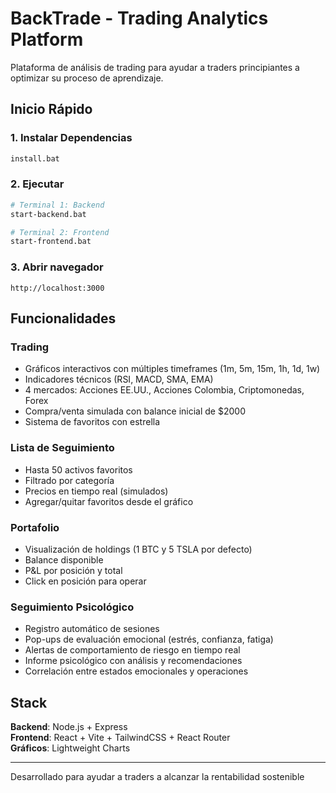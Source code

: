 # BackTrade - Trading Analytics Platform

Plataforma de análisis de trading para ayudar a traders principiantes a optimizar su proceso de aprendizaje.

## Inicio Rápido

### 1. Instalar Dependencias
```bash
install.bat
```

### 2. Ejecutar
```bash
# Terminal 1: Backend
start-backend.bat

# Terminal 2: Frontend
start-frontend.bat
```

### 3. Abrir navegador
```
http://localhost:3000
```

## Funcionalidades

### Trading
- Gráficos interactivos con múltiples timeframes (1m, 5m, 15m, 1h, 1d, 1w)
- Indicadores técnicos (RSI, MACD, SMA, EMA)
- 4 mercados: Acciones EE.UU., Acciones Colombia, Criptomonedas, Forex
- Compra/venta simulada con balance inicial de $2000
- Sistema de favoritos con estrella

### Lista de Seguimiento
- Hasta 50 activos favoritos
- Filtrado por categoría
- Precios en tiempo real (simulados)
- Agregar/quitar favoritos desde el gráfico

### Portafolio
- Visualización de holdings (1 BTC y 5 TSLA por defecto)
- Balance disponible
- P&L por posición y total
- Click en posición para operar

### Seguimiento Psicológico
- Registro automático de sesiones
- Pop-ups de evaluación emocional (estrés, confianza, fatiga)
- Alertas de comportamiento de riesgo en tiempo real
- Informe psicológico con análisis y recomendaciones
- Correlación entre estados emocionales y operaciones

## Stack

**Backend**: Node.js + Express  
**Frontend**: React + Vite + TailwindCSS + React Router  
**Gráficos**: Lightweight Charts

---

Desarrollado para ayudar a traders a alcanzar la rentabilidad sostenible
